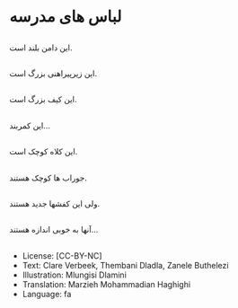 # لباس های مدرسه

##
این دامن بلند است.

##
این زیرپیراهنی بزرگ است.

##
این کیف بزرگ است.

##
این کمربند...

##
این کلاه کوچک است.

##
جوراب ها کوچک هستند.

##
ولی این کفشها جدید هستند.

##
آنها به خوبی اندازه هستند...

##
* License: [CC-BY-NC]
* Text: Clare Verbeek, Thembani Dladla, Zanele Buthelezi
* Illustration: Mlungisi Dlamini
* Translation: Marzieh Mohammadian Haghighi
* Language: fa
